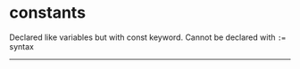 # constants

Declared like variables but with const keyword. 
Cannot be declared with `:=` syntax

---

